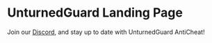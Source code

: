 # UnturnedGuard Landing Page

Join our [Discord](https://discord.gg/jc4FPg6H6S), and stay up to date with UnturnedGuard AntiCheat!